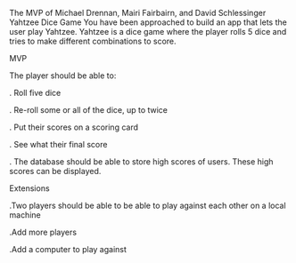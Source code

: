 The MVP of Michael Drennan, Mairi Fairbairn, and David Schlessinger
Yahtzee Dice Game
You have been approached to build an app that lets the user play Yahtzee. Yahtzee is a dice game where the player rolls 5 dice and tries to make different combinations to score.

MVP

The player should be able to:

. Roll five dice

. Re-roll some or all of the dice, up to twice

. Put their scores on a scoring card

. See what their final score

. The database should be able to store high scores of users. These high scores can be displayed.

Extensions

  .Two players should be able to be able to play against each other on a local machine
  
  .Add more players
  
  .Add a computer to play against

